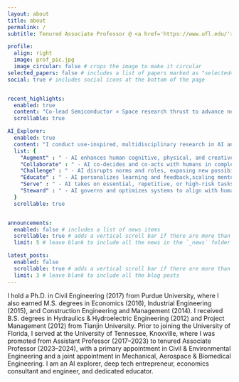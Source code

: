 ```yaml
---
layout: about
title: about
permalink: /
subtitle: Tenured Associate Professor @ <a href='https://www.ufl.edu/'>University of Florida</a>

profile:
  align: right
  image: prof_pic.jpg
  image_circular: false # crops the image to make it circular
selected_papers: false # includes a list of papers marked as "selected={true}"
social: true # includes social icons at the bottom of the page


recent_highlights:
  enabled: true
  content: "Co-lead Semiconductor × Space research thrust to advance next-generation sensors, actuators, and power systems for space applications through cutting-edge semiconductor innovation."
  scrollable: true 

AI_Explorer:
  enabled: true
  content: "I conduct use-inspired, multidisciplinary research in AI and Robotics to create intelligent systems that augment, collaborate with, challenge, educate, serve, and steward (ACCESS) humanity and society. My goal is to advance AI that not only solves technical problems, but also reshapes how we live, work, learn, and govern—bridging research with real-world transformation."
  list: {
    "Augment" : " - AI enhances human cognitive, physical, and creative abilities—empowering performance beyond natural limits.",
    "Collaborate" : " - AI co-decides and co-acts with humans in complex, real-world tasks.",
    "Challenge" : " - AI disrupts norms and roles, exposing new possibilities and prompting societal evolution.",
    "Educate" : " - AI personalizes learning and feedback,scaling mentorship and accelerating skill growth.",
    "Serve" : " - AI takes on essential, repetitive, or high-risk tasks, ensuring care and continuity.",
    "Steward" : " - AI governs and optimizes systems to align with human values, advancing health, safety, security, and long-term societal well-being."
  }
  scrollable: true 


announcements:
  enabled: false # includes a list of news items
  scrollable: true # adds a vertical scroll bar if there are more than 3 news items
  limit: 5 # leave blank to include all the news in the `_news` folder

latest_posts:
  enabled: false
  scrollable: true # adds a vertical scroll bar if there are more than 3 new posts items
  limit: 3 # leave blank to include all the blog posts
---
```

I hold a Ph.D. in Civil Engineering (2017) from Purdue University, where I also earned M.S. degrees in Economics (2016), Industrial Engineering (2015), and Construction Engineering and Management (2014). I received B.S. degrees in Hydraulics & Hydroelectric Engineering (2012) and Project Management (2012) from Tianjin University. Prior to joining the University of Florida, I served at the University of Tennessee, Knoxville, where I was promoted from Assistant Professor (2017–2023) to tenured Associate Professor (2023–2024), with a primary appointment in Civil & Environmental Engineering and a joint appointment in Mechanical, Aerospace & Biomedical Engineering. I am an AI explorer, deep tech entrepreneur, economics consultant and engineer, and dedicated educator.

